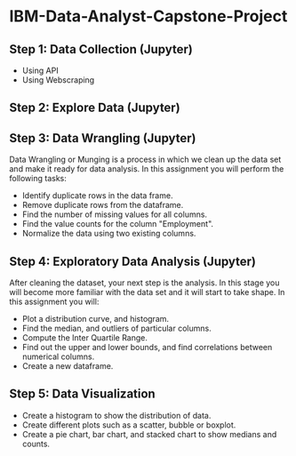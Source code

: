 # IBM-Data-Analyst-Capstone-Project
## Step 1: Data Collection (Jupyter) 
  - Using API
  - Using Webscraping

## Step 2: Explore Data (Jupyter)

## Step 3: Data Wrangling (Jupyter)<br>
Data Wrangling or Munging is a process in which we clean up the data set and make it ready for data analysis. In this assignment you will perform the following tasks:
  - Identify duplicate rows in the data frame.
  - Remove duplicate rows from the dataframe.
  - Find the number of missing values for all columns.
  - Find the value counts for the column "Employment".
  - Normalize the data using two existing columns.  

## Step 4: Exploratory Data Analysis (Jupyter)<br>
After cleaning the dataset, your next step is the analysis. In this stage you will become more familiar with the data set and it will start to take shape. In this assignment you will:
  - Plot a distribution curve, and histogram.
  - Find the median, and outliers of particular columns.
  - Compute the Inter Quartile Range.
  - Find out the upper and lower bounds, and find correlations between numerical columns.
  - Create a new dataframe.

## Step 5: Data Visualization
  - Create a histogram to show the distribution of data.
  - Create different plots such as a scatter, bubble or boxplot.
  - Create a pie chart, bar chart, and stacked chart to show medians and counts.
